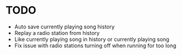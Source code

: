 # TODO

- Auto save currently playing song history
- Replay a radio station from history
- Like currently playing song in history or currently playing song
- Fix issue with radio stations turning off when running for too long
